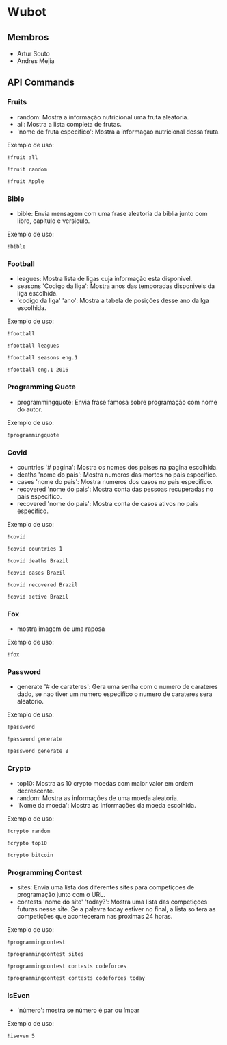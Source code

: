 # Wubot

## Membros
- Artur Souto
- Andres Mejia

## API Commands

### Fruits
- random: Mostra a informação nutricional uma fruta aleatoria.
- all: Mostra a lista completa de frutas.
- 'nome de fruta especifico': Mostra a informaçao nutricional dessa fruta.

Exemplo de uso:

`!fruit all`

`!fruit random`

`!fruit Apple`

### Bible
- bible: Envia mensagem com uma frase aleatoria da biblia junto com libro, capitulo e versiculo.

Exemplo de uso:

`!bible`

### Football
- leagues: Mostra lista de ligas cuja informação esta disponivel.
- seasons 'Codigo da liga': Mostra anos das temporadas disponiveis da liga escolhida.
- 'codigo da liga' 'ano': Mostra a tabela de posições desse ano da lga escolhida.

Exemplo de uso:

`!football`

`!football leagues`

`!football seasons eng.1`

`!football eng.1 2016 `

### Programming Quote
- programmingquote: Envia frase famosa sobre programação com nome do autor.

Exemplo de uso:

`!programmingquote`

### Covid
- countries '# pagina': Mostra os nomes dos paises na pagina escolhida.
- deaths 'nome do pais': Mostra numeros das mortes no pais especifico.
- cases 'nome do pais': Mostra numeros dos casos no pais especifico.
- recovered 'nome do pais': Mostra conta das pessoas recuperadas no pais especifico.
- recovered 'nome do pais': Mostra conta de casos ativos no pais especifico.

Exemplo de uso:

`!covid`

`!covid countries 1`

`!covid deaths Brazil`

`!covid cases Brazil`

`!covid recovered Brazil`

`!covid active Brazil`

### Fox
- mostra imagem de uma raposa

Exemplo de uso:

`!fox`

### Password
- generate '# de carateres': Gera uma senha com o numero de carateres dado, se nao tiver um numero especifico o numero de carateres sera aleatorio.

Exemplo de uso:

`!password`

`!password generate`

`!password generate 8`

### Crypto
- top10: Mostra as 10 crypto moedas com maior valor em ordem decrescente.
- random: Mostra as informações de uma moeda aleatoria.
- 'Nome da moeda': Mostra as informações da moeda escolhida.

Exemplo de uso:

`!crypto random`

`!crypto top10`

`!crypto bitcoin`

### Programming Contest
- sites: Envia uma lista dos diferentes sites para competiçoes de programação junto com o URL.
- contests 'nome do site' 'today?': Mostra uma lista das competiçoes futuras nesse site. Se a palavra today estiver no final, a lista so tera as competições que aconteceram nas proximas 24 horas.

Exemplo de uso:

`!programmingcontest`

`!programmingcontest sites`

`!programmingcontest contests codeforces`

`!programmingcontest contests codeforces today`

### IsEven
- 'número': mostra se número é par ou ímpar

Exemplo de uso:

`!iseven 5`
